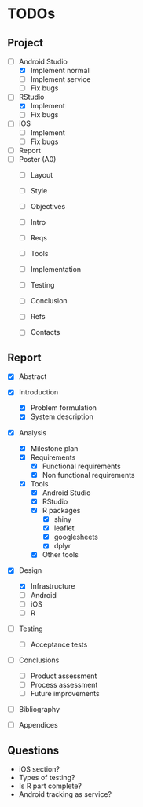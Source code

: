 # TODOs

## Project

- [ ] Android Studio
  - [x] Implement normal
  - [ ] Implement service
  - [ ] Fix bugs
- [ ] RStudio
  - [x] Implement
  - [ ] Fix bugs
- [ ] iOS
  - [ ] Implement
  - [ ] Fix bugs
- [ ] Report
- [ ] Poster (A0)
  - [ ] Layout
  - [ ] Style
  - [ ] Objectives
  - [ ] Intro
  - [ ] Reqs
  - [ ] Tools
  - [ ] Implementation
  - [ ] Testing
  - [ ] Conclusion
  - [ ] Refs
  - [ ] Contacts


## Report

- [x] Abstract
- [x] Introduction
  - [x] Problem formulation
  - [x] System description
- [x] Analysis
  - [x] Milestone plan
  - [x] Requirements
    - [x] Functional requirements
    - [x] Non functional requirements
  - [x] Tools
    - [x] Android Studio
    - [x] RStudio
    - [x] R packages
	  - [x] shiny
	  - [x] leaflet
	  - [x] googlesheets
	  - [x] dplyr
    - [x] Other tools
- [x] Design
  - [x] Infrastructure
  - [ ] Android
  - [ ] iOS
  - [ ] R  
- [ ] Testing
  - [ ] Acceptance tests
- [ ] Conclusions
  - [ ] Product assessment
  - [ ] Process assessment
  - [ ] Future improvements
- [ ] Bibliography
- [ ] Appendices


## Questions

- iOS section?
- Types of testing?
- Is R part complete?
- Android tracking as service?
